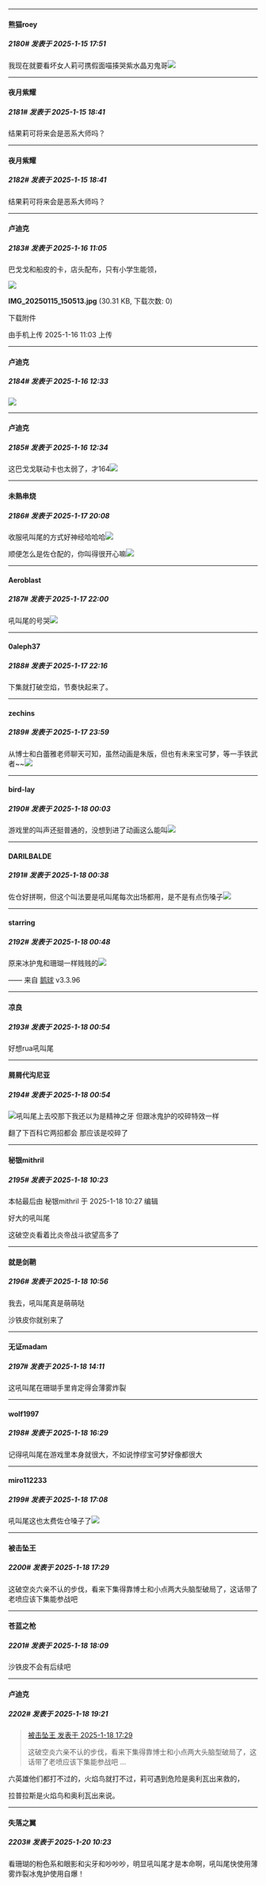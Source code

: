 ﻿
*****

####  熊猫roey  
##### 2180#       发表于 2025-1-15 17:51

我现在就要看坏女人莉可携假面喵揍哭紫水晶刃鬼哥<img src="https://static.saraba1st.com/image/smiley/face2017/062.gif" referrerpolicy="no-referrer">


*****

####  夜月紫耀  
##### 2181#       发表于 2025-1-15 18:41

结果莉可将来会是恶系大师吗？


*****

####  夜月紫耀  
##### 2182#       发表于 2025-1-15 18:41

结果莉可将来会是恶系大师吗？

*****

####  卢迪克  
##### 2183#       发表于 2025-1-16 11:05

巴戈戈和船皮的卡，店头配布，只有小学生能领，

<img src="https://img.saraba1st.com/forum/202501/16/110350s3k33e8kszkkwoe3.jpg" referrerpolicy="no-referrer">

<strong>IMG_20250115_150513.jpg</strong> (30.31 KB, 下载次数: 0)

下载附件

由手机上传
2025-1-16 11:03 上传


*****

####  卢迪克  
##### 2184#       发表于 2025-1-16 12:33

<img src="https://pokemonfrienda.com/new/img/3/1-3-001_kira.webp" referrerpolicy="no-referrer">

*****

####  卢迪克  
##### 2185#       发表于 2025-1-16 12:34

这巴戈戈联动卡也太弱了，才164<img src="https://static.saraba1st.com/image/smiley/face2017/068.png" referrerpolicy="no-referrer">


*****

####  未熟串烧  
##### 2186#       发表于 2025-1-17 20:08

收服吼叫尾的方式好神经哈哈哈<img src="https://static.saraba1st.com/image/smiley/face2017/066.png" referrerpolicy="no-referrer">

顺便怎么是佐仓配的，你叫得很开心嘛<img src="https://static.saraba1st.com/image/smiley/face2017/068.png" referrerpolicy="no-referrer">

*****

####  Aeroblast  
##### 2187#       发表于 2025-1-17 22:00

吼叫尾的号哭<img src="https://static.saraba1st.com/image/smiley/face2017/046.png" referrerpolicy="no-referrer">


*****

####  0aleph37  
##### 2188#       发表于 2025-1-17 22:16

下集就打破空焰，节奏快起来了。

*****

####  zechins  
##### 2189#       发表于 2025-1-17 23:59

从博士和白蕾雅老师聊天可知，虽然动画是朱版，但也有未来宝可梦，等一手铁武者~~<img src="https://static.saraba1st.com/image/smiley/face2017/074.png" referrerpolicy="no-referrer">

*****

####  bird-lay  
##### 2190#       发表于 2025-1-18 00:03

游戏里的叫声还挺普通的，没想到进了动画这么能叫<img src="https://static.saraba1st.com/image/smiley/face2017/066.png" referrerpolicy="no-referrer">


*****

####  DARILBALDE  
##### 2191#       发表于 2025-1-18 00:38

佐仓好拼啊，但这个叫法要是吼叫尾每次出场都用，是不是有点伤嗓子<img src="https://static.saraba1st.com/image/smiley/face2017/105.png" referrerpolicy="no-referrer">

*****

####  starring  
##### 2192#       发表于 2025-1-18 00:48

原来冰护鬼和珊瑚一样贱贱的<img src="https://static.saraba1st.com/image/smiley/face2017/068.png" referrerpolicy="no-referrer">

—— 来自 [鹅球](https://www.pgyer.com/GcUxKd4w) v3.3.96


*****

####  凉良  
##### 2193#       发表于 2025-1-18 00:54

好想rua吼叫尾

*****

####  屑屑代沟尼亚  
##### 2194#       发表于 2025-1-18 00:54

<img src="https://static.saraba1st.com/image/smiley/face2017/037.png" referrerpolicy="no-referrer">吼叫尾上去咬那下我还以为是精神之牙 但跟冰鬼护的咬碎特效一样

翻了下百科它两招都会 那应该是咬碎了


*****

####  秘银mithril  
##### 2195#       发表于 2025-1-18 10:23

 本帖最后由 秘银mithril 于 2025-1-18 10:27 编辑 

好大的吼叫尾

这破空炎看着比炎帝战斗欲望高多了

*****

####  就是剑鞘  
##### 2196#       发表于 2025-1-18 10:56

我去，吼叫尾真是萌萌哒

沙铁皮你就别来了


*****

####  无证madam  
##### 2197#       发表于 2025-1-18 14:11

这吼叫尾在珊瑚手里肯定得会薄雾炸裂


*****

####  wolf1997  
##### 2198#       发表于 2025-1-18 16:29

记得吼叫尾在游戏里本身就很大，不如说悖缪宝可梦好像都很大


*****

####  miro112233  
##### 2199#       发表于 2025-1-18 17:08

吼叫尾这也太费佐仓嗓子了<img src="https://static.saraba1st.com/image/smiley/face2017/068.png" referrerpolicy="no-referrer">


*****

####  被击坠王  
##### 2200#       发表于 2025-1-18 17:29

这破空炎六亲不认的步伐，看来下集得靠博士和小点两大头脑型破局了，这话带了老喷应该下集能参战吧


*****

####  苍蓝之枪  
##### 2201#       发表于 2025-1-18 18:09

沙铁皮不会有后续吧


*****

####  卢迪克  
##### 2202#       发表于 2025-1-18 19:21

<blockquote><a href="httphttps://bbs.saraba1st.com/2b/forum.php?mod=redirect&amp;goto=findpost&amp;pid=67214230&amp;ptid=2165753" target="_blank">被击坠王 发表于 2025-1-18 17:29</a>

这破空炎六亲不认的步伐，看来下集得靠博士和小点两大头脑型破局了，这话带了老喷应该下集能参战吧 ...</blockquote>
六英雄他们都打不过的，火焰鸟就打不过，莉可遇到危险是奥利瓦出来救的，

拉普拉斯是火焰鸟和奥利瓦出来说。


*****

####  失落之翼  
##### 2203#       发表于 2025-1-20 10:23

看珊瑚的粉色系和眼影和尖牙和吵吵吵，明显吼叫尾才是本命啊，吼叫尾快使用薄雾炸裂冰鬼护使用自爆！

